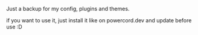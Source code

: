 Just a backup for my config, plugins and themes.

if you want to use it, just install it like on powercord.dev and update before use :D
